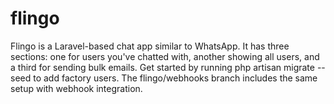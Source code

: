 # flingo
Flingo is a Laravel-based chat app similar to WhatsApp. It has three sections: one for users you've chatted with, another showing all users, and a third for sending bulk emails. Get started by running php artisan migrate --seed to add factory users. The flingo/webhooks branch includes the same setup with webhook integration.
